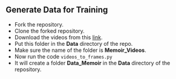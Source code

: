 ## Generate Data for Training

* Fork the repository.
* Clone the forked repository.
* Download the videos from this [link](https://drive.google.com/drive/folders/1JgnDgGsDxWffh41VOcvSjVLrFJVxZdCp?usp=sharing).
* Put this folder in the **Data** directory of the repo.
* Make sure the name of the folder is **Memoir_Videos**.
* Now run the code `videos_to_frames.py`
* It will create a folder **Data_Memoir** in the **Data** directory of the repository.